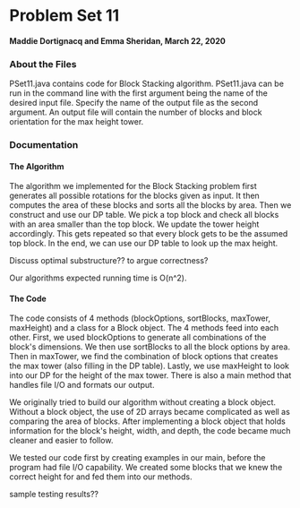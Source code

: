 # Problem Set 11 
#### Maddie Dortignacq and Emma Sheridan, March 22, 2020

### About the Files
PSet11.java contains code for Block Stacking algorithm. 
PSet11.java can be run in the command line with the first argument being the name of the desired input file. Specify the name of the output file as the second argument. An output file will contain the number of blocks and block orientation for the max height tower.

### Documentation 
#### The Algorithm
The algorithm we implemented for the Block Stacking problem first generates all possible rotations for the blocks given as input. It then computes the area of these blocks and sorts all the blocks by area. Then we construct and use our DP table. We pick a top block and check all blocks with an area smaller than the top block. We update the tower height accordingly. This gets repeated so that every block gets to be the assumed top block. In the end, we can use our DP table to look up the max height. 

Discuss optimal substructure?? to argue correctness?

Our algorithms expected running time is O(n^2). 

#### The Code 
The code consists of 4 methods (blockOptions, sortBlocks, maxTower, maxHeight) and a class for a Block object. The 4 methods feed into each other. First, we used blockOptions to generate all combinations of the block's dimensions. We then use sortBlocks to all the block options by area. Then in maxTower, we find the combination of block options that creates the max tower (also filling in the DP table). Lastly, we use maxHeight to look into our DP for the height of the max tower. There is also a main method that handles file I/O and formats our output.

We originally tried to build our algorithm without creating a block object. Without a block object, the use of 2D arrays became complicated as well as comparing the area of blocks. After implementing a block object that holds information for the block's height, width, and depth, the code became much cleaner and easier to follow. 

We tested our code first by creating examples in our main, before the program had file I/O capability. We created some blocks that we knew the correct height for and fed them into our methods.  

sample testing results??




